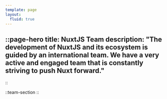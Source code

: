 ```yaml
---
template: page
layout:
  fluid: true
---
```

::page-hero
title: NuxtJS Team
description: "The development of NuxtJS and its ecosystem is guided by an international team. We have a very active and engaged team that is constantly striving to push Nuxt forward."
---
::

::team-section
::

